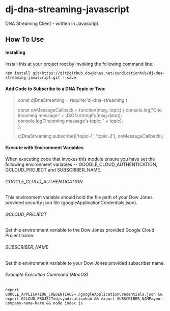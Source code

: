 # dj-dna-streaming-javascript
DNA Streaming Client - written in Javascript.

## How To Use

#### Installing

Install this at your project root by invoking the following command line:

~~~~
npm install git+https://git@github.dowjones.net/syndicationhub/dj-dna-streaming-javascript.git --save 
~~~~

#### Add Code to Subscribe to a DNA Topic or Two:

> const djDnaStreaming = require('dj-dna-streaming')
>
> const onMessageCallback = function(msg, topic) {
>    console.log('One incoming message:' + JSON.stringify(msg.data));
>    console.log('Incoming message\'s topic: ' + topic);  
> };
>
> djDnaStreaming.subscribe(['topic-1', 'topic-2'], onMessageCallback);


#### Execute with Environment Variables

When executing code that invokes this module ensure you have set the following environment variables -- GOOGLE_CLOUD_AUTHENTICATION, GCLOUD_PROJECT and SUBSCRIBER_NAME.

###### GOOGLE_CLOUD_AUTHENTICATION

This environment variable should hold the file path of your Dow Jones provided security json file (googleApplicationCredentials.json).

###### GCLOUD_PROJECT

Set this environment variable to the Dow Jones provided Google Cloud Project name.

###### SUBSCRIBER_NAME

Set this environment variable to your Dow Jones provided subscriber name.

###### Example Execution Command (MacOS)

````
export GOOGLE_APPLICATION_CREDENTIALS=./googleApplicationCredentials.json && export GCLOUD_PROJECT=djsyndicationhub && export SUBSCRIBER_NAME=your-company-name-here && node index.js
````


